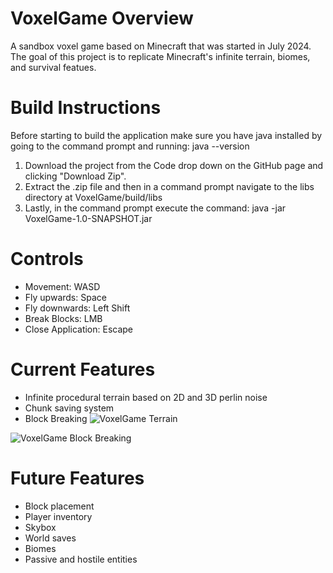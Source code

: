 # VoxelGame Overview
A sandbox voxel game based on Minecraft that was started in July 2024. The goal of this project is to replicate Minecraft's infinite terrain, biomes, and survival featues.

# Build Instructions
Before starting to build the application make sure you have java installed by going to the command prompt and running: java --version
1) Download the project from the Code drop down on the GitHub page and clicking "Download Zip".
2) Extract the .zip file and then in a command prompt navigate to the libs directory at VoxelGame/build/libs
3) Lastly, in the command prompt execute the command: java -jar VoxelGame-1.0-SNAPSHOT.jar

# Controls
- Movement: WASD
- Fly upwards: Space
- Fly downwards: Left Shift
- Break Blocks: LMB
- Close Application: Escape

# Current Features
- Infinite procedural terrain based on 2D and 3D perlin noise
- Chunk saving system
- Block Breaking
![VoxelGame Terrain](https://github.com/user-attachments/assets/d2451196-519d-46a5-a9f9-3db96f8c6eeb)

![VoxelGame Block Breaking](https://github.com/user-attachments/assets/a255d208-f998-4dec-a556-9307c99f138a)

# Future Features
- Block placement
- Player inventory
- Skybox
- World saves
- Biomes
- Passive and hostile entities
